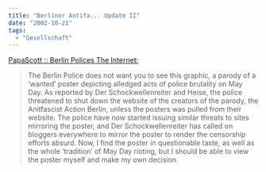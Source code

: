 ```yaml
---
title: "Berliner Antifa... Update II"
date: "2002-10-21"
tags:
  - "Gesellschaft"
---
```


[PapaScott :: Berlin Polices The Internet:](https://web.archive.org/web/20040921102511/http://www.papascott.de/index.php?p=1941&c=1 "PapaScott :: Berlin Polices The Internet")

> The Berlin Police does not want you to see this graphic, a parody of a ‘wanted’ poster depicting alledged acts of police brutality on May Day. As reported by Der Schockwellenreiter and Heise, the police threatened to shut down the website of the creators of the parody, the Anitfascist Action Berlin, unless the posters was pulled from their website. The police have now started issuing similar threats to sites mirroring the poster, and Der Schockwellenreiter has called on bloggers everywhere to mirror the poster to render the censorship efforts absurd. Now, I find the poster in questionable taste, as well as the whole ‘tradition’ of May Day rioting, but I should be able to view the poster myself and make my own decision.
